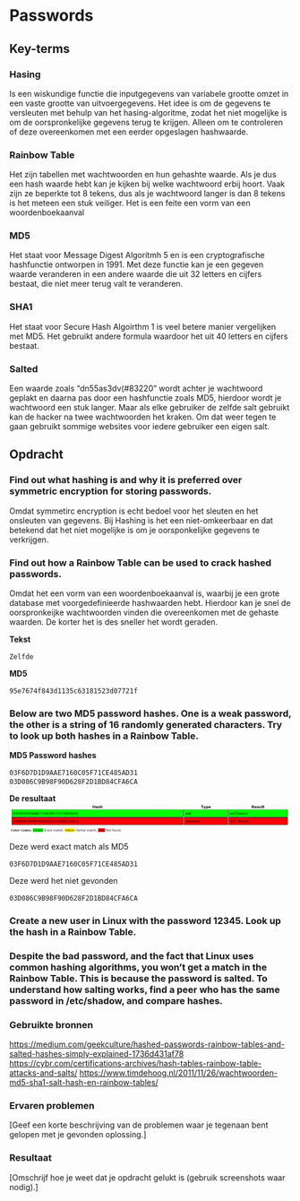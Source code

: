 # Passwords


## Key-terms

### Hasing  
Is een wiskundige functie die inputgegevens van variabele grootte omzet in een vaste grootte van uitvoergegevens. Het idee is om de gegevens te versleuten met behulp van het hasing-algoritme, zodat het niet mogelijke is om de oorspronkelijke gegevens terug te krijgen. Alleen om te controleren of deze overeenkomen met een eerder opgeslagen hashwaarde.

### Rainbow Table  
Het zijn tabellen met wachtwoorden en hun gehashte waarde. Als je dus  een hash waarde hebt kan je kijken bij welke wachtwoord erbij hoort. Vaak zijn ze beperkte tot 8 tekens, dus als je wachtwoord langer is dan 8 tekens is het meteen een stuk veiliger. Het is een feite een vorm van een woordenboekaanval

### MD5  
Het staat voor Message Digest Algoritmh 5 en is een cryptografische hashfunctie ontworpen in 1991. Met deze functie kan je een gegeven waarde veranderen in een andere waarde die uit 32 letters en cijfers bestaat, die niet meer terug valt te veranderen.

### SHA1  
Het staat voor Secure Hash Algoirthm 1 is veel betere manier vergelijken met MD5. Het gebruikt andere formula waardoor het uit 40 letters en cijfers bestaat.

### Salted  
Een waarde zoals “dn55as3dv(#83220” wordt achter je wachtwoord geplakt  en daarna pas door een hashfunctie zoals MD5, hierdoor wordt je wachtwoord een stuk langer. Maar als elke gebruiker de zelfde salt gebruikt kan de hacker na twee wachtwoorden het kraken. Om dat weer tegen te gaan gebruikt sommige websites voor iedere gebruiker een eigen salt.



## Opdracht

### Find out what hashing is and why it is preferred over symmetric encryption for storing passwords.
Omdat symmetirc encryption is echt bedoel voor het sleuten en het onsleuten van gegevens. Bij Hashing is het een niet-omkeerbaar en dat betekend dat het niet mogelijke is om je oorsponkelijke gegevens te verkrijgen.

### Find out how a Rainbow Table can be used to crack hashed passwords. 
Omdat het een vorm van een woordenboekaanval is, waarbij je een grote database met voorgedefinieerde hashwaarden hebt. Hierdoor kan je snel de oorspronkeijke wachtwoorden vinden die overeenkomen met de gehaste waarden. De korter het is des sneller het wordt geraden.

**Tekst**
```
Zelfde
```

**MD5**
```
95e7674f843d1135c63181523d07721f
```

### Below are two MD5 password hashes. One is a weak password, the other is a string of 16 randomly generated characters. Try to look up both hashes in a Rainbow Table.

**MD5 Password hashes**
```
03F6D7D1D9AAE7160C05F71CE485AD31
03D086C9B98F90D628F2D1BD84CFA6CA
```

**De resultaat**
![resultaat](/00_includes/SEC-07-resultaat.png "resultaat")

Deze werd exact match als MD5
```
03F6D7D1D9AAE7160C05F71CE485AD31
```

Deze werd het niet gevonden
```
03D086C9B98F90D628F2D1BD84CFA6CA
```

### Create a new user in Linux with the password 12345. Look up the hash in a Rainbow Table.


### Despite the bad password, and the fact that Linux uses common hashing algorithms, you won’t get a match in the Rainbow Table. This is because the password is salted. To understand how salting works, find a peer who has the same password in /etc/shadow, and compare hashes.






### Gebruikte bronnen
https://medium.com/geekculture/hashed-passwords-rainbow-tables-and-salted-hashes-simply-explained-1736d431af78
https://cybr.com/certifications-archives/hash-tables-rainbow-table-attacks-and-salts/
https://www.timdehoog.nl/2011/11/26/wachtwoorden-md5-sha1-salt-hash-en-rainbow-tables/


### Ervaren problemen
[Geef een korte beschrijving van de problemen waar je tegenaan bent gelopen met je gevonden oplossing.]

### Resultaat
[Omschrijf hoe je weet dat je opdracht gelukt is (gebruik screenshots waar nodig).]
